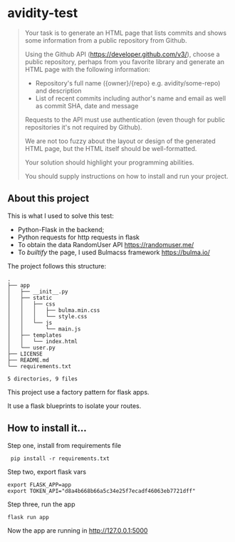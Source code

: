 # avidity-test

> Your task is to generate an HTML page that lists commits and shows some information from a public repository from Github.
> 
> Using the Github API (https://developer.github.com/v3/), choose a public repository, perhaps from  you favorite library and generate an HTML page with the following information:
> - Repository's full name ({owner}/{repo} e.g. avidity/some-repo) and description
> - List of recent commits including author's name and email as well as commit SHA, date and message
> 
> 
> Requests to the API must use authentication (even though for public repositories it's not required by Github).
> 
> We are not too fuzzy about the layout or design of the generated HTML page, but the HTML itself  should be well-formatted.
> 
> Your solution should highlight your programming abilities.
> 
> You should supply instructions on how to install and run your project.

## About this project

This is what I used to solve this test:

* Python-Flask in the backend;
* Python requests for http requests in flask
* To obtain the data RandomUser API https://randomuser.me/
* To *builtify* the page, I used Bulmacss framework https://bulma.io/

The project follows this structure:

```
.
├── app
│   ├── __init__.py
│   ├── static
│   │   ├── css
│   │   │   ├── bulma.min.css
│   │   │   └── style.css
│   │   └── js
│   │       └── main.js
│   ├── templates
│   │   └── index.html
│   └── user.py
├── LICENSE
├── README.md
└── requirements.txt

5 directories, 9 files
```

This project use a factory pattern for flask apps.

It use a flask blueprints to isolate your routes.

## How to install it...

Step one, install from requirements file
```
 pip install -r requirements.txt
 ```

 Step two, export flask vars
 ```
 export FLASK_APP=app
 export TOKEN_API="d8a4b668b66a5c34e25f7ecadf46063eb7721dff"
 ```

 Step three, run the app
 ```
 flask run app
 ```

Now the app are running in http://127.0.0.1:5000
